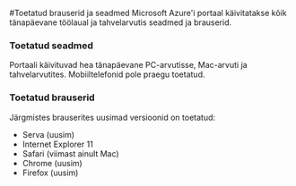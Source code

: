 <properties
    pageTitle="Toetatud brauserid ja seadmed"
    description="Kirjeldatakse brauserites ja seadmetes, kus töötavad Azure portaali." 
    services=""
    documentationCenter=""
    authors="flanakin"
    writer="flanakin"
    manager="lwelicki"
    editor=""/>

<tags
    ms.service="multiple"
    ms.workload="multiple"
    ms.tgt_pltfrm="ibiza"
    ms.devlang="na"
    ms.topic="article"
    ms.date="07/23/2015"
    ms.author="micflan"/>

#<a name="supported-browsers-and-devices"></a>Toetatud brauserid ja seadmed
Microsoft Azure'i portaal käivitatakse kõik tänapäevane töölaual ja tahvelarvutis seadmed ja brauserid.

### <a name="supported-devices"></a>Toetatud seadmed
Portaali käivituvad hea tänapäevane PC-arvutisse, Mac-arvuti ja tahvelarvutites. Mobiiltelefonid pole praegu toetatud.

### <a name="supported-browsers"></a>Toetatud brauserid
Järgmistes brauserites uusimad versioonid on toetatud:

- Serva (uusim)
- Internet Explorer 11
- Safari (viimast ainult Mac)
- Chrome (uusim)
- Firefox (uusim)
